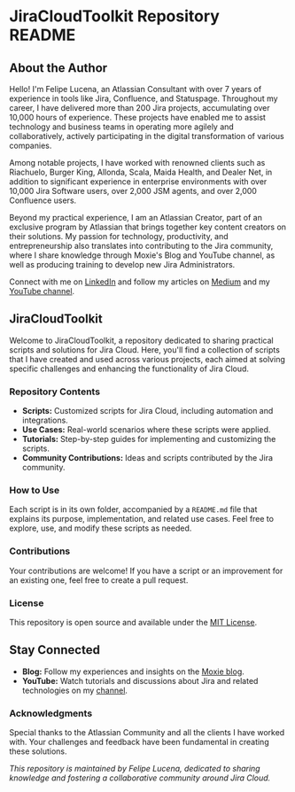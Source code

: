 # JiraCloudToolkit Repository README

## About the Author
Hello! I'm Felipe Lucena, an Atlassian Consultant with over 7 years of experience in tools like Jira, Confluence, and Statuspage. Throughout my career, I have delivered more than 200 Jira projects, accumulating over 10,000 hours of experience. These projects have enabled me to assist technology and business teams in operating more agilely and collaboratively, actively participating in the digital transformation of various companies.

Among notable projects, I have worked with renowned clients such as Riachuelo, Burger King, Allonda, Scala, Maida Health, and Dealer Net, in addition to significant experience in enterprise environments with over 10,000 Jira Software users, over 2,000 JSM agents, and over 2,000 Confluence users.

Beyond my practical experience, I am an Atlassian Creator, part of an exclusive program by Atlassian that brings together key content creators on their solutions. My passion for technology, productivity, and entrepreneurship also translates into contributing to the Jira community, where I share knowledge through Moxie's Blog and YouTube channel, as well as producing training to develop new Jira Administrators.

Connect with me on [LinkedIn](https://www.linkedin.com/in/feliperlucena/) and follow my articles on [Medium](https://medium.com/@feliperlucena) and my [YouTube channel](https://bit.ly/canal-de-jira).

## JiraCloudToolkit
Welcome to JiraCloudToolkit, a repository dedicated to sharing practical scripts and solutions for Jira Cloud. Here, you'll find a collection of scripts that I have created and used across various projects, each aimed at solving specific challenges and enhancing the functionality of Jira Cloud.

### Repository Contents
- **Scripts:** Customized scripts for Jira Cloud, including automation and integrations.
- **Use Cases:** Real-world scenarios where these scripts were applied.
- **Tutorials:** Step-by-step guides for implementing and customizing the scripts.
- **Community Contributions:** Ideas and scripts contributed by the Jira community.

### How to Use
Each script is in its own folder, accompanied by a `README.md` file that explains its purpose, implementation, and related use cases. Feel free to explore, use, and modify these scripts as needed.

### Contributions
Your contributions are welcome! If you have a script or an improvement for an existing one, feel free to create a pull request.

### License
This repository is open source and available under the [MIT License](https://github.com/git/git-scm.com/blob/main/MIT-LICENSE.txt).

## Stay Connected
- **Blog:** Follow my experiences and insights on the [Moxie blog](https://blog.moxie.com.br/).
- **YouTube:** Watch tutorials and discussions about Jira and related technologies on my [channel](https://bit.ly/canal-de-jira).

### Acknowledgments
Special thanks to the Atlassian Community and all the clients I have worked with. Your challenges and feedback have been fundamental in creating these solutions.

_This repository is maintained by Felipe Lucena, dedicated to sharing knowledge and fostering a collaborative community around Jira Cloud._
